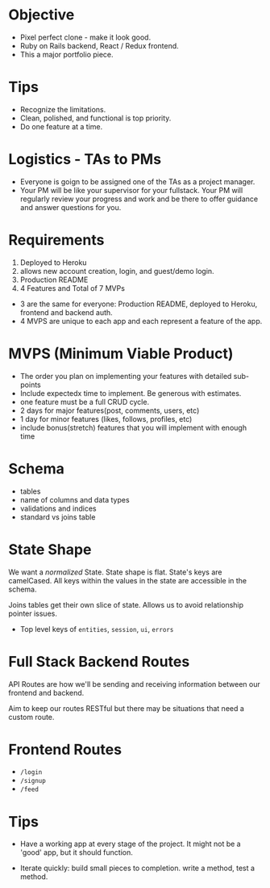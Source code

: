 # Objective

- Pixel perfect clone - make it look good.
- Ruby on Rails backend, React / Redux frontend.
- This a major portfolio piece.

# Tips

- Recognize the limitations.
- Clean, polished, and functional is top priority.
- Do one feature at a time.

# Logistics - TAs to PMs

- Everyone is goign to be assigned one of the TAs as a project manager.
- Your PM will be like your supervisor for your fullstack.
Your PM will regularly review your progress and work and be there to offer guidance and answer questions for you.

# Requirements

1. Deployed to Heroku
2. allows new account creation, login, and guest/demo login.
3. Production README
4. 4 Features and Total of 7 MVPs
 - 3 are the same for everyone: Production README, deployed to Heroku, frontend and backend auth.
 - 4 MVPS are unique to each app and each represent a feature of the app.

# MVPS (Minimum Viable Product)

- The order you plan on implementing your features with detailed sub-points
- Include expectedx time to implement. Be generous with estimates.
- one feature must be a full CRUD cycle.
- 2 days for major features(post, comments, users, etc)
- 1 day for minor features (likes, follows, profiles, etc)
- include bonus(stretch) features that you will implement with enough time

# Schema

- tables
- name of columns and data types
- validations and indices
- standard vs joins table

# State Shape

We want a _normalized_ State. State shape is flat. State's keys are camelCased. All keys within the values in the state are accessible in the schema.

Joins tables get their own slice of state. Allows us to avoid relationship pointer issues.

- Top level keys of `entities`, `session`, `ui`, `errors`

# Full Stack Backend Routes

API Routes are how we'll be sending and receiving information between our frontend and backend.

Aim to keep our routes RESTful but there may be situations that need a custom route.

# Frontend Routes

- `/login`
- `/signup`
- `/feed`

# Tips

- Have a working app at every stage of the project. It might not be a 'good' app, but it should function.

- Iterate quickly: build small pieces to completion. write a method, test a method.
